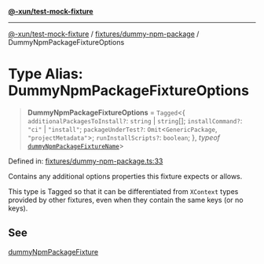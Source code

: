 [**@-xun/test-mock-fixture**](../../../README.md)

***

[@-xun/test-mock-fixture](../../../README.md) / [fixtures/dummy-npm-package](../README.md) / DummyNpmPackageFixtureOptions

# Type Alias: DummyNpmPackageFixtureOptions

> **DummyNpmPackageFixtureOptions** = `Tagged`\<\{ `additionalPackagesToInstall?`: `string` \| `string`[]; `installCommand?`: `"ci"` \| `"install"`; `packageUnderTest?`: `Omit`\<`GenericPackage`, `"projectMetadata"`\>; `runInstallScripts?`: `boolean`; \}, *typeof* [`dummyNpmPackageFixtureName`](../variables/dummyNpmPackageFixtureName.md)\>

Defined in: [fixtures/dummy-npm-package.ts:33](https://github.com/Xunnamius/test-utils/blob/4d43cc0c19fc37167d33e672c88c9d1391d7bdfe/packages/test-mock-fixture/src/fixtures/dummy-npm-package.ts#L33)

Contains any additional options properties this fixture expects or allows.

This type is Tagged so that it can be differentiated from `XContext`
types provided by other fixtures, even when they contain the same keys (or no
keys).

## See

[dummyNpmPackageFixture](../functions/dummyNpmPackageFixture.md)
